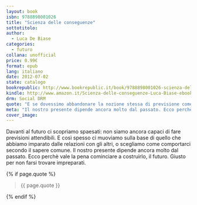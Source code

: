 ```yaml
---
layout: book
isbn: 9788898001026
title: "Scienza delle conseguenze"
sottotitolo:
author:
  - Luca De Biase
categories:
  - futuro
collana: unofficial
price: 0.99€
format: epub
lang: italiano
date: 2012-07-02
state: catalogo
bookrepublic: http://www.bookrepublic.it/book/9788898001026-scienza-delle-conseguenze/
kindle: http://www.amazon.it/Scienza-delle-conseguenze-Luca-Biase-ebook/dp/B008G4LGUU/
drm: Social DRM
quote: "E se dovessimo abbandonare la nozione stessa di previsione come l'abbiamo conosciuta?"
meta: "Il nostro presente dipende ancora molto dal passato. Ecco perchè vale la pena cominciare a costruirlo, il futuro."
cover_image:
---
```

Davanti al futuro ci scopriamo spaesati: non siamo ancora capaci di fare previsioni attendibili. E così spesso ci muoviamo sulla base di quello che abbiamo imparato dalle relazioni con gli altri, o scegliamo come comportarci secondo il sapere comune. Il nostro presente dipende ancora molto dal passato. Ecco perchè vale la pena cominciare a costruirlo, il futuro. Giusto per non farsi trovare impreparati.

{% if page.quote %}
<blockquote>
    {{ page.quote }}
</blockquote>
{% endif %}